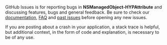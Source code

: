 GitHub Issues is for reporting bugs in **NSManagedObject-HYPAttribute** and discussing features, bugs and general feedback. Be sure to check our [documentation](http://cocoadocs.org/docsets/NSManagedObject-HYPAttribute), [FAQ](https://github.com/hyperoslo/NSManagedObject-HYPAttribute/wiki/FAQ) and [past issues](https://github.com/hyperoslo/NSManagedObject-HYPAttribute/issues?state=closed) before opening any new issues.

If you are posting about a crash in your application, a stack trace is helpful, but additional context, in the form of code and explanation, is necessary to be of any use.
